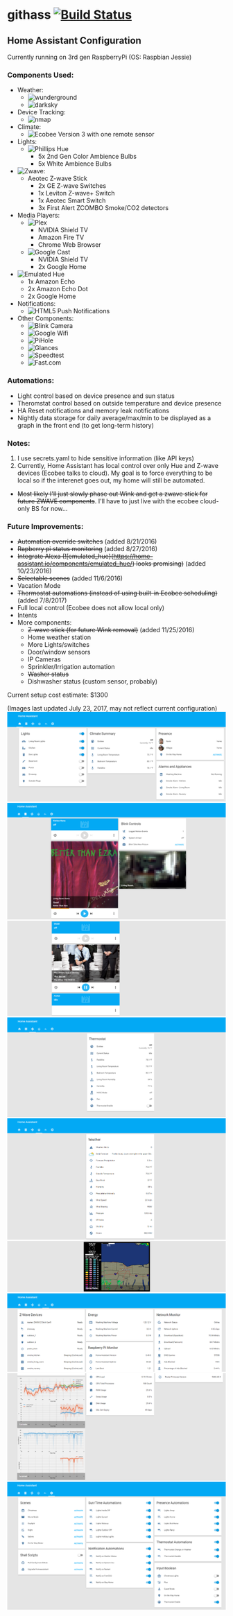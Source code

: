 # githass [![Build Status](https://travis-ci.org/fronzbot/githass.svg?branch=master)](https://travis-ci.org/fronzbot/githass)
## Home Assistant Configuration
Currently running on 3rd gen RaspberryPi (OS: Raspbian Jessie)

### Components Used:
- Weather:
  - ![wunderground](https://home-assistant.io/components/sensor.wunderground/) 
  - ![darksky](https://home-assistant.io/components/sensor.wunderground/)
- Device Tracking:
  - ![nmap](https://home-assistant.io/components/device_tracker.nmap_tracker/)
- Climate:
  - ![Ecobee](https://home-assistant.io/components/climate.ecobee/) Version 3 with one remote sensor
- Lights:
  - ![Phillips Hue](https://home-assistant.io/components/light.hue/)
      - 5x 2nd Gen Color Ambience Bulbs
      - 5x White Ambience Bulbs
- ![Zwave](https://home-assistant.io/docs/z-wave/):
  - Aeotec Z-wave Stick
      -  2x GE Z-wave Switches
      -  1x Leviton Z-wave+ Switch
      -  1x Aeotec Smart Switch 
      -  3x First Alert ZCOMBO Smoke/CO2 detectors
- Media Players:
  - ![Plex](https://home-assistant.io/components/media_player.plex/)
      - NVIDIA Shield TV
      - Amazon Fire TV
      - Chrome Web Browser
  - ![Google Cast](https://home-assistant.io/components/media_player.cast/)
      - NVIDIA Shield TV
      - 2x Google Home
- ![Emulated Hue](https://home-assistant.io/components/emulated_hue/)
  - 1x Amazon Echo
  - 2x Amazon Echo Dot
  - 2x Google Home
- Notifications:
  - ![HTML5](https://home-assistant.io/components/notify.html5/) Push Notifications
- Other Components:
  - ![Blink Camera](https://home-assistant.io/components/blink/)
  - ![Google Wifi](https://home-assistant.io/components/sensor.google_wifi/)
  - ![PiHole](https://home-assistant.io/components/sensor.pi_hole/)
  - ![Glances](https://home-assistant.io/components/sensor.glances/)
  - ![Speedtest](https://home-assistant.io/components/sensor.speedtest/)
  - ![Fast.com](https://home-assistant.io/components/sensor.fastdotcom/)

### Automations:
- Light control based on device presence and sun status
- Theromstat control based on outside temperature and device presence
- HA Reset notifications and memory leak notifications
- Nightly data storage for daily average/max/min to be displayed as a graph in the front end (to get long-term history)

### Notes:
1. I use secrets.yaml to hide sensitive information (like API keys)
2. Currently, Home Assistant has local control over only Hue and Z-wave devices (Ecobee talks to cloud).  My goal is to force everything to be local so if the interenet goes out, my home will still be automated.
  * ~~Most likely I'll just slowly phase out Wink and get a zwave stick for future ZWAVE components~~.  I'll have to just live with the ecobee cloud-only BS for now...
 
### Future Improvements:
- ~~Automation override switches~~ (added 8/21/2016)
- ~~Rapberry pi status monitoring~~ (added 8/27/2016)
- ~~Integrate Alexa (![emulated_hue}(https://home-assistant.io/components/emulated_hue/) looks promising)~~ (added 10/23/2016)
- ~~Selectable scenes~~ (added 11/6/2016)
- Vacation Mode
- ~~Thermostat automations (instead of using built-in Ecobee scheduling)~~ (added 7/8/2017)
- Full local control (Ecobee does not allow local only)
- Intents
- More components:
  - ~~Z-wave stick (for future Wink removal)~~ (added 11/25/2016)
  - Home weather station
  - More Lights/switches
  - Door/window sensors
  - IP Cameras
  - Sprinkler/Irrigation automation
  - ~~Washer status~~
  - Dishwasher status (custom sensor, probably)
  
Current setup cost estimate: $1300

(Images last updated July 23, 2017, may not reflect current configuration)
![](https://github.com/fronzbot/githass/blob/master/images/ha_home_page.png)
![](https://github.com/fronzbot/githass/blob/master/images/ha_media.png)
![](https://github.com/fronzbot/githass/blob/master/images/ha_media2.png)
![](https://github.com/fronzbot/githass/blob/master/images/ha_thermostat.png)
![](https://github.com/fronzbot/githass/blob/master/images/ha_weather1.png)
![](https://github.com/fronzbot/githass/blob/master/images/ha_weather2.png)
![](https://github.com/fronzbot/githass/blob/master/images/ha_stats.png)
![](https://github.com/fronzbot/githass/blob/master/images/ha_stats2.png)
![](https://github.com/fronzbot/githass/blob/master/images/ha_override.png)
